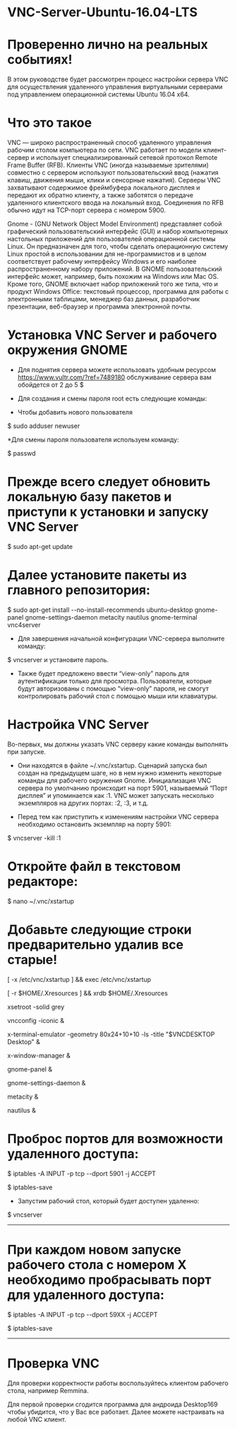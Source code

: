 # VNC-Server-Ubuntu-16.04-LTS

# Проверенно лично на реальных событиях!

В этом руководстве будет рассмотрен процесс настройки сервера VNC для осуществления удаленного управления виртуальными серверами под управлением операционной системы Ubuntu 16.04 x64.

# Что это такое

VNC — широко распространенный способ удаленного управления рабочим столом компьютера по сети. VNC работает по модели клиент-сервер и использует специализированный сетевой протокол Remote Frame Buffer (RFB). Клиенты VNC (иногда называемые зрителями) совместно с сервером используют пользовательский ввод (нажатия клавиш, движения мыши, клики и сенсорные нажатия). Серверы VNC захватывают содержимое фреймбуфера локального дисплея и передают их обратно клиенту, а также заботятся о передаче удаленного клиентского ввода на локальный вход. Соединения по RFB обычно идут на TCP-порт сервера с номером 5900.

Gnome - (GNU Network Object Model Environment) представляет собой графический пользовательский интерфейс (GUI) и набор компьютерных настольных приложений для пользователей операционной системы Linux. Он предназначен для того, чтобы сделать операционную систему Linux простой в использовании для не-программистов и в целом соответствует рабочему интерфейсу Windows и его наиболее распространенному набору приложений. В GNOME пользовательский интерфейс может, например, быть похожим на Windows или Mac OS. Кроме того, GNOME включает набор приложений того же типа, что и продукт Windows Office: текстовый процессор, программа для работы с электронными таблицами, менеджер баз данных, разработчик презентации, веб-браузер и программа электронной почты.

# Установка VNC Server и рабочего окружения GNOME

* Для поднятия сервера можете использовать удобным ресурсом https://www.vultr.com/?ref=7489180 обслуживание сервера вам обойдется от 2 до 5 $

* Для создания и смены пароля root есть следующие команды:

* Чтобы добавить нового пользователя 

$ sudo adduser newuser

*Для смены пароля пользователя используем команду:

 $ passwd


# Прежде всего следует обновить локальную базу пакетов и приступи к установки и запуску VNC Server

$ sudo apt-get update

# Далее установите пакеты из главного репозитория:

$    sudo apt-get install --no-install-recommends ubuntu-desktop gnome-panel gnome-settings-daemon metacity nautilus gnome-terminal   vnc4server

* Для завершения начальной конфигурации VNC-сервера выполните команду:

$ vncserver и  установите пароль.

* Также будет предложено ввести “view-only” пароль для аутентификации только для просмотра. 
Пользователи, которые будут авторизованы с помощью “view-only” пароля, не смогут контролировать рабочий стол с помощью мыши или клавиатуры.

# Настройка VNC Server
Во-первых, мы должны указать VNC серверу какие команды выполнять при запуске. 
* Они находятся в файле ~/.vnc/xstartup.
Сценарий запуска был создан на предыдущем шаге, но в нем нужно изменить некоторые команды для рабочего окружения Gnome.
Инициализация VNC сервера по умолчанию происходит на порт 5901, называемый “Порт дисплея” и упоминается как :1.
VNC может запускать несколько экземпляров на других портах: :2, :3, и т.д.

* Перед тем как приступить к изменениям настройки VNC сервера необходимо остановить экземпляр на порту 5901:

$ vncserver -kill :1

# Откройте файл в текстовом редакторе:

$  nano ~/.vnc/xstartup

# Добавьте следующие строки предварительно удалив все старые!

[ -x /etc/vnc/xstartup ] && exec /etc/vnc/xstartup

[ -r $HOME/.Xresources ] && xrdb $HOME/.Xresources

xsetroot -solid grey

vncconfig -iconic &

x-terminal-emulator -geometry 80x24+10+10 -ls -title "$VNCDESKTOP Desktop" &

x-window-manager &

gnome-panel &

gnome-settings-daemon &

metacity &

nautilus &

# Проброс портов для возможности удаленного доступа:

$ iptables -A INPUT -p tcp --dport 5901 -j ACCEPT

$ iptables-save

* Запустим рабочий стол, который будет доступен удаленно:

$ vncserver
******************************************************************
# При каждом новом запуске рабочего стола с номером X необходимо пробрасывать порт для удаленного доступа:

$ iptables -A INPUT -p tcp --dport 59XX -j ACCEPT

$ iptables-save
*****************************************************************
# Проверка VNC
Для проверки корректности работы воспользуйтесь клиентом рабочего стола, например Remmina.

Для первой проверки сгодится программа для андроида Desktop169 чтобы убидится, что у Вас все работает.
Далее можете настраивать на любой VNC клиент.
